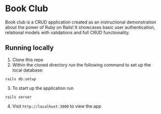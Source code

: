 # Book Club

Book club is a CRUD application created as an instructional demonstration about the power of Ruby on Rails! It showcases basic user authentication, relational models with validations and full CRUD functionality.

## Running locally
1. Clone this repo
2. Within the cloned directory run the following command to set up the local database:
```
rails db:setup
```
3. To start up the application run
```
rails server
```
4. Visit `http://localhost:3000` to view the app
